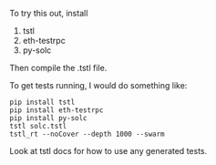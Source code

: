 To try this out, install

1) tstl
2) eth-testrpc
3) py-solc

Then compile the .tstl file.

To get tests running, I would do something like:

```
pip install tstl
pip install eth-testrpc
pip install py-solc
tstl solc.tstl
tstl_rt --noCover --depth 1000 --swarm
```

Look at tstl docs for how to use any generated tests.
